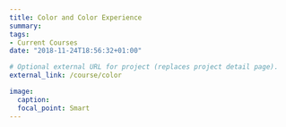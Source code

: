 ```yaml
---
title: Color and Color Experience
summary:
tags:
- Current Courses
date: "2018-11-24T18:56:32+01:00"

# Optional external URL for project (replaces project detail page).
external_link: /course/color

image:
  caption:
  focal_point: Smart
---
```

